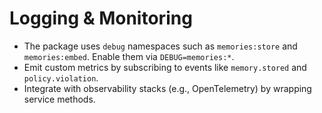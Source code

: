 # Logging & Monitoring

- The package uses `debug` namespaces such as `memories:store` and `memories:embed`. Enable them via `DEBUG=memories:*`.
- Emit custom metrics by subscribing to events like `memory.stored` and `policy.violation`.
- Integrate with observability stacks (e.g., OpenTelemetry) by wrapping service methods.
